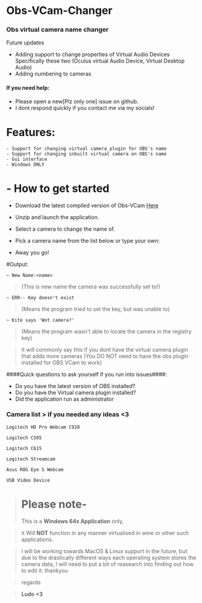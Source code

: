 # Obs-VCam-Changer
### Obs virtual camera name changer
Future updates
- Adding support to change properties of Virtual Audio Devices Specifically these two
(Oculus virtual Audio Device, Virtual Desktop Audio)
- Adding numbering to cameras

#### If you need help:
- Please open a new[Plz only one] issue on github.
- I dont respond quickly if you contact me via my socials!


# Features:
```
- Support for changing virtual camera plugin for OBS's name
- Support for changing inbuilt virtual camera on OBS's name
- Gui interface
- Windows ONLY

```


# - How to get started

- Download the latest compiled version of Obs-VCam [Here](https://github.com/LudoDash/Obs-VCam-Changer/releases)

- Unzip and launch the application.

- Select a camera to change the name of.

- Pick a camera name from the list below or type your own:

- Away you go!





#Output:

```
~ New Name:<name> 
```
> (This is new name the camera was successfully set to!)


```
~ ERR-- Key doesn't exist
```
> (Means the program tried to set the key, but was unable to)


```
~ Kite says 'Wot camera?'
```
> (Means the program wasn't able to locate the camera in the registry key)

> It will commonly say this if you dont have the virtual camera plugin
> that adds more cameras (You DO NOT need to have the obs plugin installed for OBS VCam to work)

####Quick questions to ask yourself if you run into issues####:

- Do you have the latest version of OBS installed?
- Do you have the Virtual camera plugin installed?
- Did the application run as administrator




### Camera list > if you needed any ideas <3
```
Logitech HD Pro Webcam C920
```
```
Logitech C505
```
```
Logitech C615
```
```
Logitech Streamcam
```
```
Asus ROG Eye S Webcam
```
```
USB Video Device
```

> # **Please note-**
> This is a **Windows 64x Application** only, 

> it Will **NOT** function in any manner virtualised in wine or other such applications.

> I will be working towards MacOS & Linux support in the future,
> but due to the drastically different ways each operating system stores the camera data, I will need to put a bit of reasearch into finding out how to edit it.
> thankyou

> regards

> **Ludo <3**
